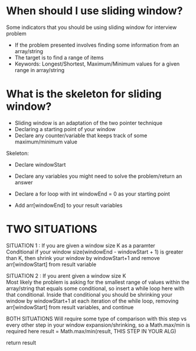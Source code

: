 # When should I use sliding window?
Some indicators that you should be using sliding window for interview problem

- If the problem presented involves finding some information from an array/string
- The target is to find a range of items
- Keywords: Longest/Shortest, Maximum/Minimum values for a given range in array/string

# What is the skeleton for sliding window?
- Sliding window is an adaptation of the two pointer technique
- Declaring a starting point of your window
- Declare any counter/variable that keeps track of some maximum/minimum value

Skeleton:


- Declare windowStart
- Declare any variables you might need to solve the problem/return an answer

- Declare a for loop with int windowEnd = 0 as your starting point 
- Add arr[windowEnd] to your result variables


# TWO SITUATIONS
SITUATION 1 : If you are given a window size K as a paramter  
Conditional if your window size(windowEnd - windowStart + 1) is greater than K, then shrink your window by windowStart+1 and remove arr[windowStart] from result variable

SITUATION 2 : If you arent given a window size K  
Most likely the problem is asking for the smallest range of values within the array/string that equals some conditional, so insert a while loop here with that conditional. Inside that conditional you should be shrinking your window by windowStart+1 at each iteration of the while loop, removing arr[windowStart] from result variables, and continue

BOTH SITUATIONS
Will require some type of comparison with this step vs every other step in your window expansion/shrinking, so a Math.max/min is required here
 result = Math.max/min(result, THIS STEP IN YOUR ALG)

return result
